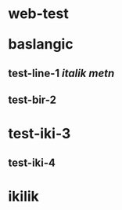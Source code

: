 # web-test <p>baslangic</p>
## test-line-1 <i>italik metn</i>
## test-bir-2
# test-iki-3
## test-iki-4
<h1>ikilik</h2>